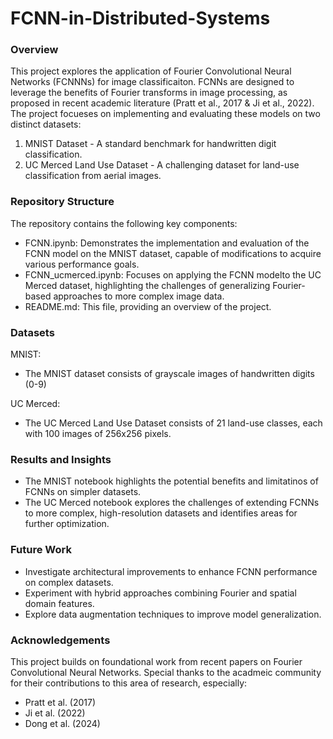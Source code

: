 # FCNN-in-Distributed-Systems

### Overview
This project explores the application of Fourier Convolutional Neural Networks (FCNNNs) for image classificaiton. FCNNs are designed to leverage the benefits of Fourier transforms in image processing, as proposed in recent academic literature (Pratt et al., 2017 & Ji et al., 2022). The project focueses on implementing and evaluating these models on two distinct datasets:
1. MNIST Dataset - A standard benchmark for handwritten digit classification.
2. UC Merced Land Use Dataset - A challenging dataset for land-use classification from aerial images.

### Repository Structure
The repository contains the following key components:
* FCNN.ipynb: Demonstrates the implementation and evaluation of the FCNN model on the MNIST dataset, capable of modifications to acquire various performance goals.
* FCNN_ucmerced.ipynb: Focuses on applying the FCNN modelto the UC Merced dataset, highlighting the challenges of generalizing Fourier-based approaches to more complex image data.
* README.md: This file, providing an overview of the project.

### Datasets
MNIST:
* The MNIST dataset consists of grayscale images of handwritten digits (0-9)

UC Merced:
* The UC Merced Land Use Dataset consists of 21 land-use classes, each with 100 images of 256x256 pixels.

### Results and Insights
* The MNIST notebook highlights the potential benefits and limitatinos of FCNNs on simpler datasets.
* The UC Merced notebook explores the challenges of extending FCNNs to more complex, high-resolution datasets and identifies areas for further optimization.

### Future Work
* Investigate architectural improvements to enhance FCNN performance on complex datasets.
* Experiment with hybrid approaches combining Fourier and spatial domain features.
* Explore data augmentation techniques to improve model generalization.

### Acknowledgements
This project builds on foundational work from recent papers on Fourier Convolutional Neural Networks. Special thanks to the acadmeic community for their contributions to this area of research, especially:
* Pratt et al. (2017)
* Ji et al. (2022)
* Dong et al. (2024)
